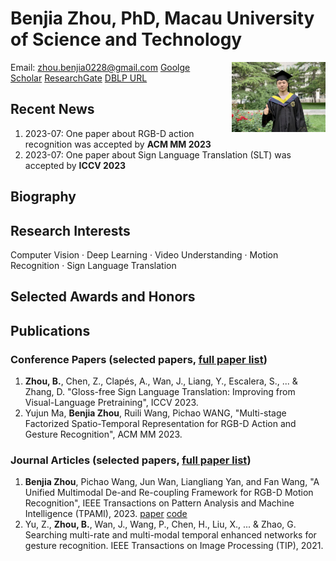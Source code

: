 # Benjia Zhou, PhD, Macau University of Science and Technology
<img style="float: right; padding-left:15px; width:150px" src="./images/生活照.jpg" >

Email: zhou.benjia0228@gmail.com   [Goolge Scholar](https://scholar.google.com/citations?user=yAEKSn0AAAAJ&hl=zh-CN&oi=ao) [ResearchGate](https://www.researchgate.net/profile/Benjia-Zhou) [DBLP URL](https://dblp.org/pid/263/7275)

## Recent News

1. 2023-07: One paper about RGB-D action recognition was accepted by **ACM MM 2023**
2. 2023-07: One paper about Sign Language Translation (SLT) was accepted by **ICCV 2023**

## Biography

## Research Interests
Computer Vision · Deep Learning · Video Understanding · Motion Recognition · Sign Language Translation

## Selected Awards and Honors

## Publications

### Conference Papers (selected papers, [full paper list](https://scholar.google.com/citations?user=yAEKSn0AAAAJ&hl=zh-CN&oi=ao))

1. **Zhou, B.**, Chen, Z., Clapés, A., Wan, J., Liang, Y., Escalera, S., ... & Zhang, D. "Gloss-free Sign Language Translation: Improving from Visual-Language Pretraining", ICCV 2023.
2. Yujun Ma, **Benjia Zhou**, Ruili Wang, Pichao WANG, "Multi-stage Factorized Spatio-Temporal Representation for RGB-D Action and Gesture Recognition", ACM MM 2023.

### Journal Articles (selected papers, [full paper list](https://scholar.google.com/citations?user=yAEKSn0AAAAJ&hl=zh-CN&oi=ao))
1. **Benjia Zhou**, Pichao Wang, Jun Wan, Liangliang Yan, and Fan Wang, "A Unified Multimodal De-and Re-coupling Framework for RGB-D Motion Recognition", IEEE Transactions on Pattern Analysis and Machine Intelligence (TPAMI), 2023. [paper](https://arxiv.org/pdf/2211.09146.pdf) [code](https://github.com/zhoubenjia/MotionRGBD-PAMI)
2. Yu, Z., **Zhou, B.**, Wan, J., Wang, P., Chen, H., Liu, X., ... & Zhao, G. Searching multi-rate and multi-modal temporal enhanced networks for gesture recognition. IEEE Transactions on Image Processing (TIP), 2021.
